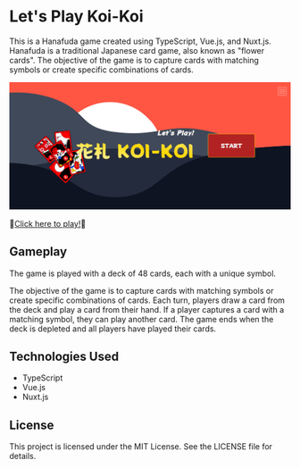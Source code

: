 # Let's Play Koi-Koi
This is a Hanafuda game created using TypeScript, Vue.js, and Nuxt.js. Hanafuda is a traditional Japanese card game, also known as "flower cards". The objective of the game is to capture cards with matching symbols or create specific combinations of cards.

![screenshot of title](public/title-screen.png)

🎴[Click here to play!](https://lets-play-koikoi.vercel.app)🎴

## Gameplay
The game is played with a deck of 48 cards, each with a unique symbol.

The objective of the game is to capture cards with matching symbols or create specific combinations of cards. Each turn, players draw a card from the deck and play a card from their hand. If a player captures a card with a matching symbol, they can play another card. The game ends when the deck is depleted and all players have played their cards.

## Technologies Used

- TypeScript
- Vue.js
- Nuxt.js

## License
This project is licensed under the MIT License. See the LICENSE file for details.